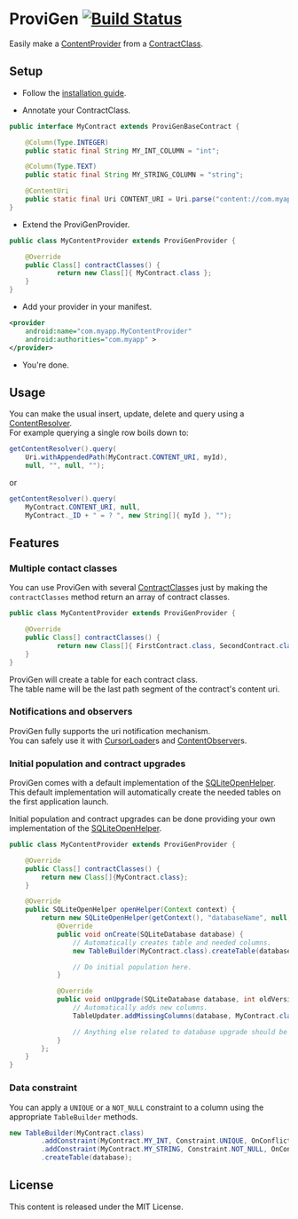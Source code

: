 # ProviGen [![Build Status](https://travis-ci.org/TimotheeJeannin/ProviGen.png?branch=master)](https://travis-ci.org/TimotheeJeannin/ProviGen)

Easily make a [ContentProvider] from a [ContractClass].    

## Setup

* Follow the [installation guide](https://github.com/TimotheeJeannin/ProviGen/wiki/Installation-Guide).

* Annotate your ContractClass.

```java
public interface MyContract extends ProviGenBaseContract {

	@Column(Type.INTEGER)
	public static final String MY_INT_COLUMN = "int";

	@Column(Type.TEXT)
	public static final String MY_STRING_COLUMN = "string";

	@ContentUri
	public static final Uri CONTENT_URI = Uri.parse("content://com.myapp/table_name");
}
```

* Extend the ProviGenProvider.

```java
public class MyContentProvider extends ProviGenProvider {

    @Override
    public Class[] contractClasses() {
            return new Class[]{ MyContract.class };
    }
}
```

* Add your provider in your manifest.

```xml
<provider
    android:name="com.myapp.MyContentProvider"
    android:authorities="com.myapp" >
</provider>
```

* You're done.

## Usage

You can make the usual insert, update, delete and query using a [ContentResolver].    
For example querying a single row boils down to:
```java
getContentResolver().query(	
	Uri.withAppendedPath(MyContract.CONTENT_URI, myId),
	null, "", null, "");
```
or 
```java
getContentResolver().query(
	MyContract.CONTENT_URI, null, 
	MyContract._ID + " = ? ", new String[]{ myId }, "");
```

## Features

### Multiple contact classes

You can use ProviGen with several [ContractClass]es just by making the `contractClasses` method return an array of contract classes.
```java
public class MyContentProvider extends ProviGenProvider {

    @Override
    public Class[] contractClasses() {
            return new Class[]{ FirstContract.class, SecondContract.class };
    }
}
```
ProviGen will create a table for each contract class.     
The table name will be the last path segment of the contract's content uri.

### Notifications and observers

ProviGen fully supports the uri notification mechanism.   
You can safely use it with [CursorLoader]s and [ContentObserver]s.

### Initial population and contract upgrades

ProviGen comes with a default implementation of the [SQLiteOpenHelper].
This default implementation will automatically create the needed tables on the first application launch.

Initial population and contract upgrades can be done providing your own implementation of the [SQLiteOpenHelper].
```java
public class MyContentProvider extends ProviGenProvider {

    @Override
    public Class[] contractClasses() {
        return new Class[]{MyContract.class};
    }

    @Override
    public SQLiteOpenHelper openHelper(Context context) {
        return new SQLiteOpenHelper(getContext(), "databaseName", null, 1) {
            @Override
            public void onCreate(SQLiteDatabase database) {
                // Automatically creates table and needed columns.
                new TableBuilder(MyContract.class).createTable(database);

                // Do initial population here.
            }

            @Override
            public void onUpgrade(SQLiteDatabase database, int oldVersion, int newVersion) {
                // Automatically adds new columns.
                TableUpdater.addMissingColumns(database, MyContract.class);

                // Anything else related to database upgrade should be done here.
            }
        };
    }
}
```

### Data constraint

You can apply a `UNIQUE` or a `NOT_NULL` constraint to a column using the appropriate `TableBuilder` methods.

```java
new TableBuilder(MyContract.class)
        .addConstraint(MyContract.MY_INT, Constraint.UNIQUE, OnConflict.ABORT)
        .addConstraint(MyContract.MY_STRING, Constraint.NOT_NULL, OnConflict.IGNORE)
        .createTable(database);
```

## License

This content is released under the MIT License.

[SQLiteOpenHelper]: https://developer.android.com/reference/android/database/sqlite/SQLiteOpenHelper.html

[ContentObserver]: https://developer.android.com/reference/android/database/ContentObserver.html

[CursorLoader]: http://developer.android.com/reference/android/content/CursorLoader.html

[ContentProvider]: https://developer.android.com/reference/android/content/ContentProvider.html

[ContractClass]: http://developer.android.com/guide/topics/providers/content-provider-basics.html#ContractClasses

[ContentResolver]: https://developer.android.com/reference/android/content/ContentResolver.html

